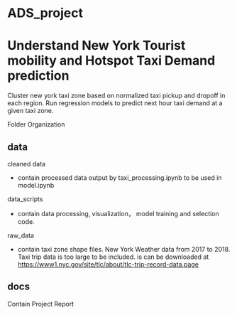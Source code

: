 # ADS_project
# Understand New York Tourist mobility and Hotspot Taxi Demand prediction
Cluster new york taxi zone based on normalized taxi pickup and dropoff in each region. Run regression models to predict next hour taxi demand at a given taxi zone. 

Folder Organization

data
----
cleaned data
- contain processed data output by taxi_processing.ipynb to be used in model.ipynb

data_scripts 
- contain data processing, visualization， model training and selection code. 

raw_data 
- contain taxi zone shape files. New York Weather data from 2017 to 2018. 
Taxi trip data is too large to be included. is can be downloaded at https://www1.nyc.gov/site/tlc/about/tlc-trip-record-data.page


docs
---
Contain Project Report
